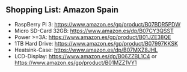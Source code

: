 ## Shopping List: Amazon Spain

* RaspBerry Pi 3: https://www.amazon.es/gp/product/B07BDR5PDW
* Micro SD-Card 32GB: https://www.amazon.es/dp/B07CY3QSST
* Power >=3A: https://www.amazon.es/gp/product/B01JZE38QE
* 1TB Hard Drive: https://www.amazon.es/gp/product/B07997KKSK
* Heatsink-Case: https://www.amazon.es/dp/B07MXZ8JHL
* LCD-Display: https://www.amazon.es/dp/B06ZZBL1C4 or https://www.amazon.es/gp/product/B01MZZ1VY1
